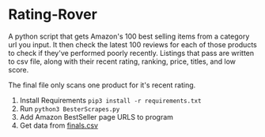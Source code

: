 # Rating-Rover
A python script that gets Amazon's 100 best selling items from a category url you input. It then check the latest 100 reviews for each of those products to check if they've performed poorly recently. Listings that pass are written to csv file, along with their recent rating, ranking, price, titles, and low score.

The final file only scans one product for it's recent rating.

1. Install Requirements `pip3 install -r requirements.txt`
2. Run `python3 BesterScrapes.py`
3. Add Amazon BestSeller page URLS to program
4. Get data from [finals.csv](finals.csv)
